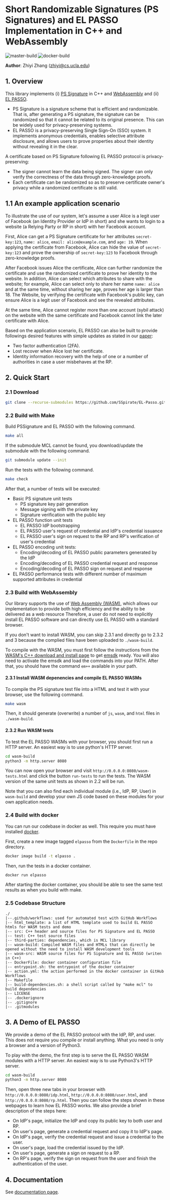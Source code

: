 # Short Randomizable Signatures (PS Signatures) and EL PASSO Implementation in C++ and WebAssembly

![master-build](https://github.com/Zhiyi-Zhang/PS-Signature-and-EL-PASSO/workflows/master_build/badge.svg) ![docker-build](https://github.com/Zhiyi-Zhang/PS-Signature-and-EL-PASSO/workflows/docker_build/badge.svg)

**Author**: Zhiyi Zhang (zhiyi@cs.ucla.edu)

## 1. Overview

This library implements (i) [PS Signature](https://eprint.iacr.org/2015/525.pdf) in C++ and [WebAssembly](https://webassembly.org/) and (ii) [EL PASSO](https://arxiv.org/abs/2002.10289).

* PS Signature is a signature scheme that is efficient and randomizable. That is, after generating a PS signature, the signature can be randomized so that it cannot be related to its original presence. This can be widely used for privacy-preserving systems.
* EL PASSO is a privacy-preserving Single Sign-On (SSO) system. It implements anonymous credentials, enables selective attribute disclosure, and allows users to prove properties about their identity without revealing it in the clear.

A certificate based on PS Signature following EL PASSO protocol is privacy-preserving:

* The signer cannot learn the data being signed. The signer can only verify the correctness of the data through zero-knowledge proofs.
* Each certificate can be randomized so as to preserve certificate owner's privacy while a randomized certificate is still valid.

## 1.1 An example application scenario

To illustrate the use of our system, let's assume a user Alice is a legit user of Facebook (an Identity Provider or IdP in short) and she wants to login to a website (a Relying Party or RP in short) with her Facebook account.

First, Alice can get a PS Signature certificate for her attributes `secret-key:123`, `name: alice`, `email: alice@example.com`, and `age: 19`.
When applying the certificate from Facebook, Alice can hide the value of `secret-key:123` and prove the ownership of `secret-key:123` to Facebook through zero-knowledge proofs.

After Facebook issues Alice the certificate, Alice can further randomize the certificate and use the randomized certificate to prove her identity to the website.
In addition, Alice can select which attributes to share with the website; for example, Alice can select only to share her name `name: alice` and at the same time, without sharing her age, proves her age is larger than 18.
The Website, by verifying the certificate with Facebook's public key, can ensure Alice is a legit user of Facebook and see the revealed attributes.

At the same time, Alice cannot register more than one account (sybil attack) on the website with the same certificate and Facebook cannot link the later certificate with Alice.

Based on the application scenario, EL PASSO can also be built to provide followings desired features with simple updates as stated in our [paper](https://arxiv.org/abs/2002.10289):

* Two factor authentication (2FA).
* Lost recover when Alice lost her certificate.
* Identity information recovery with the help of one or a number of authorities in case a user misbehaves at the RP.



## 2. Quick Start

### 2.1 Download

```bash
git clone --recurse-submodules https://github.com/SSpirate/EL-Passo.git
```

### 2.2 Build with Make

Build PSSignature and EL PASSO with the following command.

```bash
make all
```

If the submodule MCL cannot be found, you download/update the submodule with the following command.

```bash
git submodule update --init
```

Run the tests with the following command.

```bash
make check
```

After that, a number of tests will be executed:

* Basic PS signature unit tests
  * PS signature key pair generation
  * Message signing with the private key
  * Signature verification with the public key
* EL PASSO function unit tests
  * EL PASSO IdP bootstrapping
  * EL PASSO user's request of credential and IdP's credential issuance
  * EL PASSO user's sign on request to the RP and RP's verification of user's credential
* EL PASSO encoding unit tests:
  * Encoding/decoding of EL PASSO public parameters generated by the IdP
  * Encoding/decoding of EL PASSO credential request and response
  * Encoding/decoding of EL PASSO sign on request and response
* EL PASSO performance tests with different number of maximum supported attributes in credential

### 2.3 Build with WebAssembly

Our library supports the use of [Web Assembly (WASM)](https://webassembly.org/), which allows our implementation to provide both high efficiency and the ability to be delivered as a web resource
Therefore, a user do not need to explicitly install EL PASSO software and can directly use EL PASSO with a standard browser.

If you don't want to install WASM, you can skip 2.3.1 and directly go to 2.3.2 and 3 because the complied files have been uploaded to `./wasm-build`.

To compile with the WASM, you must first follow the instructions from the [WASM's C++ download and install page](https://emscripten.org/docs/getting_started/downloads.html) to get [emsdk](https://emscripten.org/index.html) ready.
You will also need to activate the emsdk and load the commands into your PATH.
After that, you should have the command `em++` available in your path.

#### 2.3.1 Install WASM depenencies and compile EL PASSO WASMs

To compile the PS signature test file into a HTML and test it with your browser, use the following command.

```bash
make wasm
```

Then, it should generate (overwrite) a number of `js`, `wasm`, and `html` files in `./wasm-build`.

#### 2.3.2 Run WASM tests

To test the EL PASSO WASMs with your browser, you should first run a HTTP server.
An easiest way is to use python's HTTP server.

```bash
cd wasm-build
python3 -m http.server 8080
```

You can now open your browser and visit `http://0.0.0.0:8080/wasm-tests.html` and click the button `run-tests` to run the tests.
The WASM version of the same unit tests as shown in 2.2 will be run.

Note that you can also find each individual module (i.e., IdP, RP, User) in `wasm-build` and develop your own JS code based on these modules for your own application needs.

### 2.4 Build with docker

You can run our codebase in docker as well. This require you must have installed [docker](https://www.docker.com/).

First, create a new image tagged `elpasso` from the `Dockerfile` in the repo directory.

```bash
docker image build -t elpasso .
```

Then, run the tests in a docker container.

```bash
docker run elpasso
```

After starting the docker container, you should be able to see the same test results as when you build with make.

### 2.5 Codebase Structure

```ascii
./
|--.github/workflows: used for automated test with GitHub Workflows
|-- html_template: a list of HTML template used to build EL PASSO htmls for WASM tests and demo
|-- src: C++ header and source files for PS Signature and EL PASSO
|-- test: C++ test source files
|-- third-parties: dependencies, which is MCL library
|-- wasm-build: Compiled WASM files and HTMLs that can directly be opened without the need to install WASM development tools
|-- wasm-src: WASM source files for PS Signature and EL PASSO (writen in C++)
|-- DockerFile: docker container configuration file
|-- entrypoint.sh: the entrypoint of the docker container
|-- action.yml: the action performed in the docker container in GitHub Workflows
|-- Makefile
|-- build-dependencies.sh: a shell script called by "make mcl" to build dependencies
|-- LICENSE
|-- .dockerignore
|-- .gitignore
|-- .gitmodules
```

## 3. A Demo of EL PASSO

We provide a demo of the EL PASSO protocol with the IdP, RP, and user.
This does not require you compile or install anything.
What you need is only a browser and a version of Python3.

To play with the demo, the first step is to serve the EL PASSO WASM modules with a HTTP server.
An easiest way is to use Python3's HTTP server.

```bash
cd wasm-build
python3 -m http.server 8080
```

Then, open three new tabs in your browser with `http://0.0.0.0:8080/idp.html`, `http://0.0.0.0:8080/user.html`, and `http://0.0.0.0:8080/rp.html`.
Then you can follow the steps shown in these webpages to learn how EL PASSO works.
We also provide a brief description of the steps here:

* On IdP's page, initialize the IdP and copy its public key to both user and RP.
* On user's page, generate a credential request and copy it to IdP's page.
* On IdP's page, verify the credential request and issue a credential to the user.
* On user's page, load the credential issued by the IdP.
* On user's page, generate a sign on request to a RP.
* On RP's page, verify the sign on request from the user and finish the authentication of the user.

## 4. Documentation

See [documentation page](Documentation.md).



